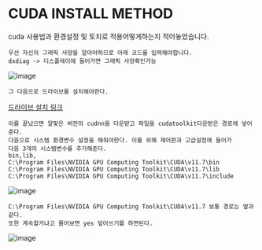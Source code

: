 # CUDA INSTALL METHOD
cuda 사용법과 환경설정 및 토치로 적용어떻게하는지 적어놓았습니다.
```
우선 자신의 그래픽 사양을 알아야하므로 아래 코드를 입력해야합니다.
dxdiag -> 디스플레이에 들어가면 그래픽 사양확인가능
```
![image](https://user-images.githubusercontent.com/97833069/230761945-fb4f4d1b-89be-4eda-b834-9c2898cc05e6.png)</br>
```
그 다음으로 드라이브를 설치해야한다.
```
[드라이브 설치 링크](https://www.nvidia.co.kr/Download/index.aspx?lang=kr)
```
이를 끝났으면 알맞은 버전의 cudnn을 다운받고 파일을 cudatoolkit다운받은 경로에 넣어준다.
다음으로 시스템 환경변수 설정을 해줘야한다. 이를 위해 제어판과 고급설정에 들어가
다음 3개의 시스템변수를 추가해준다.
bin,lib,
C:\Program Files\NVIDIA GPU Computing Toolkit\CUDA\v11.7\bin
C:\Program Files\NVIDIA GPU Computing Toolkit\CUDA\v11.7\lib
C:\Program Files\NVIDIA GPU Computing Toolkit\CUDA\v11.7\include
```
![image](https://user-images.githubusercontent.com/97833069/230768503-fe47bc70-5537-448b-84b7-d214650b7c91.png)
```
C:\Program Files\NVIDIA GPU Computing Toolkit\CUDA\v11.7 보통 경로는 옆과 같다.
또한 계속할거냐고 물어보면 yes 덮어쓰기를 하면된다.
```
![image](https://user-images.githubusercontent.com/97833069/230767005-4fbaa4d3-3c63-406a-bc4f-f208722121c2.png)

